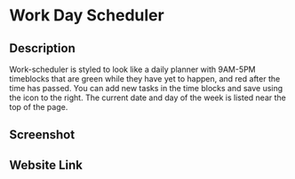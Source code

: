 # Work Day Scheduler 

## Description
Work-scheduler is styled to look like a daily planner with 9AM-5PM timeblocks that are green while they have yet to happen, and red after the time has passed. You can add new tasks in the time blocks and save using the icon to the right. The current date and day of the week is listed near the top of the page.

## Screenshot

## Website Link

